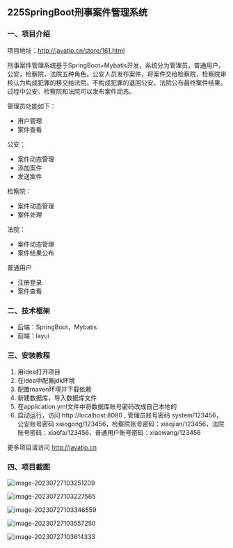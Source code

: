 ## 225SpringBoot刑事案件管理系统

### 一、项目介绍

项目地址：http://javatip.cn/store/161.html

刑事案件管理系统基于SpringBoot+Mybatis开发，系统分为管理员，普通用户，公安，检察院，法院五种角色。公安人员发布案件，将案件交给检察院，检察院审核认为构成犯罪的移交给法院，不构成犯罪的退回公安。法院公布最终案件结果。过程中公安、检察院和法院可以发布案件动态。

管理员功能如下：

- 用户管理
- 案件查看

公安：

- 案件动态管理
- 添加案件
- 发送案件

检察院：

- 案件动态管理
- 案件处理

法院：

- 案件动态管理
- 案件结果公布

普通用户

- 注册登录
- 案件查看

### 二、技术框架

- 后端：SpringBoot，Mybatis
- 前端：layui

### 三、安装教程

1. 用idea打开项目
2. 在idea中配置jdk环境
3. 配置maven环境并下载依赖
4. 新建数据库，导入数据库文件
5. 在application.yml文件中将数据库账号密码改成自己本地的
6. 启动运行，访问 http://localhost:8080  , 管理员账号密码 system/123456，公安账号密码 xiaogong/123456，检察院账号密码：xiaojian/123456，法院账号密码：xiaofa/123456，普通用户账号密码：xiaowang/123456

更多项目请访问 http://javatip.cn

### 四、项目截图

![image-20230727103251209](http://image.javatip.cn/bysj/20230727103251.png)

![image-20230727103227565](http://image.javatip.cn/bysj/20230727103234.png)

![image-20230727103346559](http://image.javatip.cn/bysj/20230727103346.png)

![image-20230727103557250](http://image.javatip.cn/bysj/20230727103557.png)

![image-20230727103614333](http://image.javatip.cn/bysj/20230727103614.png)
